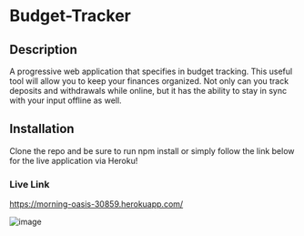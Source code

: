 # Budget-Tracker

## Description
A progressive web application that specifies in budget tracking. This useful tool will allow you to keep your finances organized. Not only can you track deposits and withdrawals while online, but it has the ability to stay in sync with your input offline as well. 

## Installation
Clone the repo and be sure to run npm install or simply follow the link below for the live application via Heroku!

### Live Link
https://morning-oasis-30859.herokuapp.com/

![image](https://user-images.githubusercontent.com/97869791/177090007-aacfc210-667a-4062-98d2-989a9f73cd66.png)

